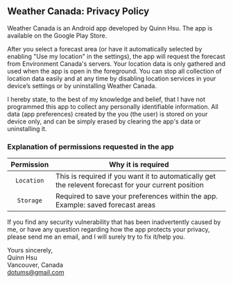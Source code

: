## Weather Canada: Privacy Policy

Weather Canada is an Android app developed by Quinn Hsu. The app is available on the Google Play Store.

After you select a forecast area (or have it automatically selected by enabling "Use my location" in the settings), the app will request the forecast from Environment Canada's servers. Your location data is only gathered and used when the app is open in the foreground. You can stop all collection of location data easily and at any time by disabling location services in your device’s settings or by uninstalling Weather Canada.

I hereby state, to the best of my knowledge and belief, that I have not programmed this app to collect any personally identifiable information. All data (app preferences) created by the you (the user) is stored on your device only, and can be simply erased by clearing the app's data or uninstalling it.

### Explanation of permissions requested in the app

| Permission | Why it is required |
| :---: | --- |
| `Location` | This is required if you want it to automatically get the relevent forecast for your current position |
| `Storage` | Required to save your preferences within the app. Example: saved forecast areas |

If you find any security vulnerability that has been inadvertently caused by me, or have any question regarding how the app protects your privacy, please send me an email, and I will surely try to fix it/help you.

Yours sincerely,<br>
Quinn Hsu<br>
Vancouver, Canada<br>
dotums@gmail.com
